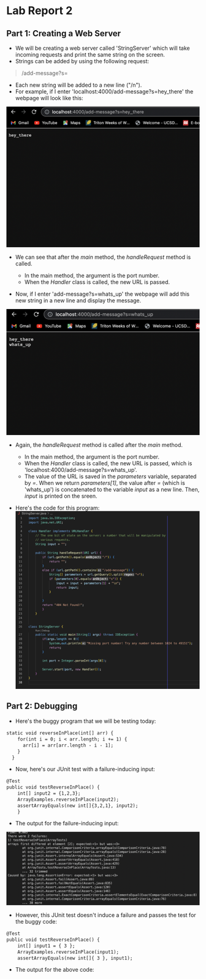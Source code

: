 # Lab Report 2
## Part 1: Creating a Web Server
* We will be creating a web server called 'StringServer' which will take incoming requests and print the same string on the screen.
* Strings can be added by using the following request:

 > /add-message?s=<string> 

* Each new string will be added to a new line ("/n").
* For example, if I enter 'localhost:4000/add-message?s=hey_there' the webpage will look like this:  

![Image](ss2.png)

* We can see that after the _main_ method, the _handleRequest_ method is called.
  * In the main method, the argument is the port number.
  * When the _Handler_ class is called, the new URL is passed.

* Now, if I enter 'add-message?s=whats_up' the webpage will add this new string in a new line and display the message.

![Image](ss3.png)
* Again, the _handleRequest_ method is called after the _main_ method.
  * In the main method, the argument is the port number.
  * When the _Handler_ class is called, the new URL is passed, which is 'localhost:4000/add-message?s=whats_up'.
  * The value of the URL is saved in the _parameters_ variable, separated by _=_. When we return _parameters[1]_, the value after _=_ (which is 'whats_up') is concatenated to the variable _input_ as a new line. Then, _input_ is printed on the sreen.

* Here's the code for this program:
![Image](code.png)

## Part 2: Debugging
* Here's the buggy program that we will be testing today:
 
```
static void reverseInPlace(int[] arr) {
    for(int i = 0; i < arr.length; i += 1) {
      arr[i] = arr[arr.length - i - 1];
    }
  }
```

* Now, here's our JUnit test with a failure-inducing input:
```
@Test 
public void testReverseInPlace() {
    int[] input2 = {1,2,3};
    ArrayExamples.reverseInPlace(input2);
    assertArrayEquals(new int[]{3,2,1}, input2);
    }
```
* The output for the failure-inducing input:

![Image](testerror.png)

* However, this JUnit test doesn't induce a failure and passes the test for the buggy code:
                                
```
@Test 
public void testReverseInPlace() {
    int[] input1 = { 3 };
    ArrayExamples.reverseInPlace(input1);
    assertArrayEquals(new int[]{ 3 }, input1);
```

* The output for the above code:                                  
